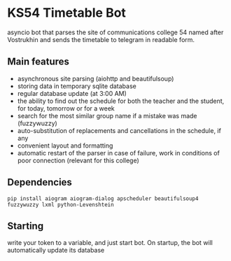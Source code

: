 # KS54 Timetable Bot
asyncio bot that parses the site of communications college 54 named after Vostrukhin and sends the timetable to telegram in readable form.
## Main features
- asynchronous site parsing (aiohttp and beautifulsoup)
- storing data in temporary sqlite database
- regular database update (at 3:00 AM)
- the ability to find out the schedule for both the teacher and the student, for today, tomorrow or for a week
- search for the most similar group name if a mistake was made (fuzzywuzzy)
- auto-substitution of replacements and cancellations in the schedule, if any
- convenient layout and formatting
- automatic restart of the parser in case of failure, work in conditions of poor connection (relevant for this college)
## Dependencies
    pip install aiogram aiogram-dialog apscheduler beautifulsoup4 fuzzywuzzy lxml python-Levenshtein
## Starting
write your token to a variable, and just start bot. On startup, the bot will automatically update its database
